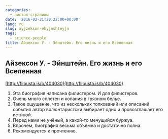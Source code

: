```yaml
---
categories:
  - листая-страницы
date: '2016-02-21T20:22:00+00:00'
lang: ru
slug: ayjzekson-ehyjnshteyjn
tags:
  - science-people
title: Айзексон У. - Эйнштейн. Его жизнь и его Вселенная
---
```


## Айзексон У. - Эйнштейн. Его жизнь и его Вселенная

[http://flibusta.is/b/404030](http://flibusta.is/b/404030)  

<!--more-->

1.  Эта биография написана филистером. И для филистеров.
2.  Очень много сплетен и копания в грязном белье.
3.  Такое ощущение, что из нескольких толкований или описаний события автор волюнтаристски выбирает одно и провозглашает его истиной.
4.  Перед нами не учёный, а какой-то мечущийся буржуа.
5.  Впрочем, биография весьма объёмна и достаточно полна.
6.  Рекомендуется к прочтению.

